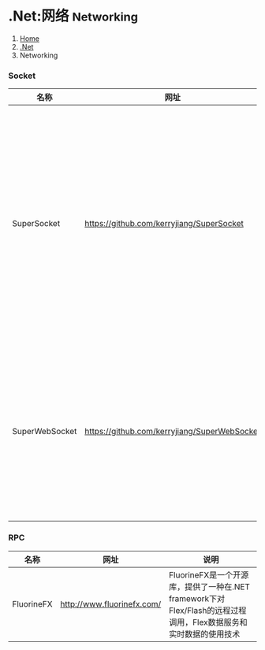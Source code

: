 # <span class="fa fa-windows" aria-hidden="true"></span> .Net:网络 <small>Networking</small>

<ol class="breadcrumb"><li><a href="/">Home</a></li><li><a href="/server/dotnet/overview.md">.Net</a></li><li class="active">Networking</li></ol>

### Socket
|名称|网址|说明|
|------|------|------|
|SuperSocket|https://github.com/kerryjiang/SuperSocket|SuperSocket 是一个轻量级, 跨平台而且可扩展的 .Net/Mono Socket 服务器程序框架。你无须了解如何使用 Socket, 如何维护 Socket 连接和 Socket 如何工作，但是你却可以使用 SuperSocket 很容易的开发出一款 Socket 服务器端软件，例如游戏服务器，GPS 服务器, 工业控制服务和数据采集服务器等等|
|SuperWebSocket|https://github.com/kerryjiang/SuperWebSocket|SuperWebSocket是WebSocket协议服务器端的.NET实现。作为HTML5的一个重要新特性，WebSocket 规范的目标是在浏览器中实现和服务器端双向通信.双向通信可以拓展浏览器上的应用类型,例如实时的数据推送(股票行情),游戏,聊天/im 等|

### RPC
|名称|网址|说明|
|------|------|------|
|FluorineFX|http://www.fluorinefx.com/|FluorineFX是一个开源库，提供了一种在.NET framework下对Flex/Flash的远程过程调用，Flex数据服务和实时数据的使用技术|

